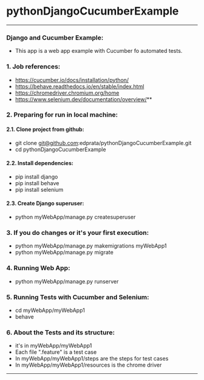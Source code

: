 # pythonDjangoCucumberExample

---

### Django and Cucumber Example:

- This app is a web app example with Cucumber fo automated tests.

### 1. Job references:

- https://cucumber.io/docs/installation/python/
- https://behave.readthedocs.io/en/stable/index.html
- https://chromedriver.chromium.org/home
- https://www.selenium.dev/documentation/overview/**

### 2. Preparing for run in local machine:

#### 2.1. Clone project from github:

- git clone git@github.com:edprata/pythonDjangoCucumberExample.git
- cd pythonDjangoCucumberExample

#### 2.2. Install dependencies:

- pip install django
- pip install behave
- pip install selenium

#### 2.3. Create Django superuser:

- python myWebApp/manage.py createsuperuser

### 3. If you do changes or it's your first execution:

- python myWebApp/manage.py makemigrations myWebApp1
- python myWebApp/manage.py migrate

### 4. Running Web App:

- python myWebApp/manage.py runserver

### 5. Running Tests with Cucumber and Selenium:

- cd myWebApp/myWebApp1
- behave

### 6. About the Tests and its structure:

- it's in myWebApp/myWebApp1
- Each file ".feature" is a test case
- In myWebApp/myWebApp1/steps are the steps for test cases
- In myWebApp/myWebApp1/resources is the chrome driver

---


